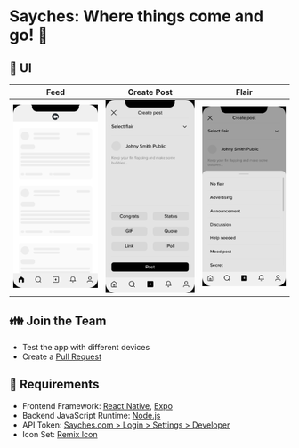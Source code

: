# Sayches: Where things come and go! 🐠

## 👀 UI

| Feed | Create Post | Flair |
| --- | --- | --- |
| ![Feed](/.github/media/Feed.png) | ![Create Post](/.github/media/Create_Post.png) | ![Flair](/.github/media/Flair.png) |

## 👪 Join the Team

* Test the app with different devices
* Create a [Pull Request](https://docs.github.com/en/github/collaborating-with-issues-and-pull-requests/about-pull-requests)

## 🔗 Requirements

* Frontend Framework: [React Native](https://reactnative.dev/), [Expo](https://docs.expo.dev/)
* Backend JavaScript Runtime: [Node.js](https://nodejs.org/en/docs/)
* API Token: [Sayches.com > Login > Settings > Developer](https://sayches.com/signup)
* Icon Set: [Remix Icon](https://remixicon.com/)
